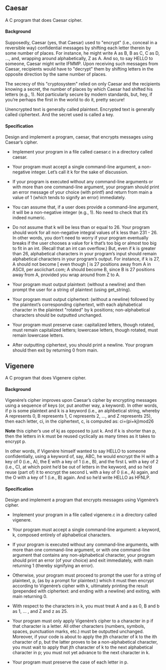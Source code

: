 ## Caesar
A C program that does Caesar cipher.

#### Background
Supposedly, Caesar (yes, that Caesar) used to "encrypt" (i.e., conceal in a reversible way) confidential messages by shifting each letter therein by some number of places. For instance, he might write A as B, B as C, C as D, …​, and, wrapping around alphabetically, Z as A. And so, to say HELLO to someone, Caesar might write IFMMP. Upon receiving such messages from Caesar, recipients would have to "decrypt" them by shifting letters in the opposite direction by the same number of places.

The secrecy of this "cryptosystem" relied on only Caesar and the recipients knowing a secret, the number of places by which Caesar had shifted his letters (e.g., 1). Not particularly secure by modern standards, but, hey, if you’re perhaps the first in the world to do it, pretty secure!

Unencrypted text is generally called plaintext. Encrypted text is generally called ciphertext. And the secret used is called a key.

#### Specification
Design and implement a program, caesar, that encrypts messages using Caesar’s cipher.

- Implement your program in a file called caesar.c in a directory called caesar.

- Your program must accept a single command-line argument, a non-negative integer. Let’s call it k for the sake of discussion.

- If your program is executed without any command-line arguments or with more than one command-line argument, your program should print an error message of your choice (with printf) and return from main a value of 1 (which tends to signify an error) immediately.

- You can assume that, if a user does provide a command-line argument, it will be a non-negative integer (e.g., 1). No need to check that it’s indeed numeric.

- Do not assume that k will be less than or equal to 26. Your program should work for all non-negative integral values of k less than 231 - 26. In other words, you don’t need to worry if your program eventually breaks if the user chooses a value for k that’s too big or almost too big to fit in an int. (Recall that an int can overflow.) But, even if k is greater than 26, alphabetical characters in your program’s input should remain alphabetical characters in your program’s output. For instance, if k is 27, A should not become [ even though [ is 27 positions away from A in ASCII, per asciichart.com; A should become B, since B is 27 positions away from A, provided you wrap around from Z to A.

- Your program must output plaintext: (without a newline) and then prompt the user for a string of plaintext (using get_string).

- Your program must output ciphertext: (without a newline) followed by the plaintext’s corresponding ciphertext, with each alphabetical character in the plaintext "rotated" by k positions; non-alphabetical characters should be outputted unchanged.

- Your program must preserve case: capitalized letters, though rotated, must remain capitalized letters; lowercase letters, though rotated, must remain lowercase letters.

- After outputting ciphertext, you should print a newline. Your program should then exit by returning 0 from main.

## Vigenere
A C program that does Vigenere cipher.

#### Background
Vigenère’s cipher improves upon Caesar’s cipher by encrypting messages using a sequence of keys (or, put another way, a keyword). In other words, if p is some plaintext and k is a keyword (i.e., an alphbetical string, whereby A represents 0, B represents 1, C represents 2, …​, and Z represents 25), then each letter, ci, in the ciphertext, c, is computed as: ci=(pi+kj)mod26

**Note** this cipher’s use of kj as opposed to just k. And if k is shorter than p, then the letters in k must be reused cyclically as many times as it takes to encrypt p.

In other words, if Vigenère himself wanted to say HELLO to someone confidentially, using a keyword of, say, ABC, he would encrypt the H with a key of 0 (i.e., A), the E with a key of 1 (i.e., B), and the first L with a key of 2 (i.e., C), at which point he’d be out of letters in the keyword, and so he’d reuse (part of) it to encrypt the second L with a key of 0 (i.e., A) again, and the O with a key of 1 (i.e., B) again. And so he’d write HELLO as HFNLP.

#### Specification
Design and implement a program that encrypts messages using Vigenère’s cipher.

- Implement your program in a file called vigenere.c in a directory called vigenere.

- Your program must accept a single command-line argument: a keyword, k, composed entirely of alphabetical characters.

- If your program is executed without any command-line arguments, with more than one command-line argument, or with one command-line argument that contains any non-alphabetical character, your program should print an error (of your choice) and exit immediately, with main returning 1 (thereby signifying an error).

- Otherwise, your program must proceed to prompt the user for a string of plaintext, p, (as by a prompt for plaintext:) which it must then encrypt according to Vigenère’s cipher with k, ultimately printing the result (prepended with ciphertext: and ending with a newline) and exiting, with main returning 0.

- With respect to the characters in k, you must treat A and a as 0, B and b as 1, …​ , and Z and z as 25.

- Your program must only apply Vigenère’s cipher to a character in p if that character is a letter. All other characters (numbers, symbols, spaces, punctuation marks, etc.) must be outputted unchanged. Moreover, if your code is about to apply the jth character of k to the ith character of p, but the latter proves to be a non-alphabetical character, you must wait to apply that jth character of k to the next alphabetical character in p; you must not yet advance to the next character in k.

- Your program must preserve the case of each letter in p.
